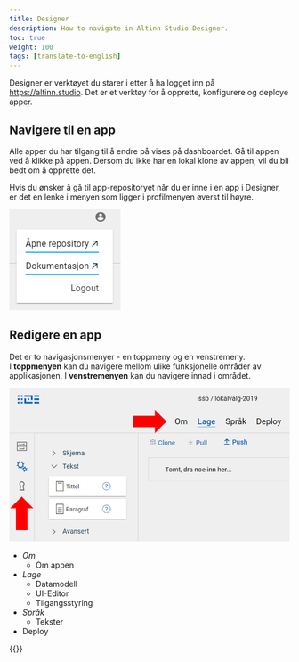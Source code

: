```yaml
---
title: Designer
description: How to navigate in Altinn Studio Designer.
toc: true
weight: 100
tags: [translate-to-english]
---
```


Designer er verktøyet du starer i etter å ha logget inn på https://altinn.studio.
Det er et verktøy for å opprette, konfigurere og deploye apper.

## Navigere til en app
Alle apper du har tilgang til å endre på vises på dashboardet.
Gå til appen ved å klikke på appen. Dersom du ikke har en lokal klone av appen, vil du bli bedt om å opprette det.

Hvis du ønsker å gå til app-repositoryet når du er inne i en app i Designer, er det en lenke i menyen som ligger i profilmenyen øverst til høyre.

![Profilmeny i Designer](designer-profile-menu.png "Lenke til repository")

## Redigere en app

Det er to navigasjonsmenyer - en toppmeny og en venstremeny.  
I **toppmenyen** kan du navigere mellom ulike funksjonelle områder av applikasjonen.
I **venstremenyen** kan du navigere innad i området.

![Menyer i Altinn Studio Designer](nav-menus.png "Menyer i Altinn Studio Designer")

- _Om_
  - Om appen
- _Lage_
  - Datamodell
  - UI-Editor
  - Tilgangsstyring
- _Språk_
  - Tekster
- Deploy

{{<children>}}